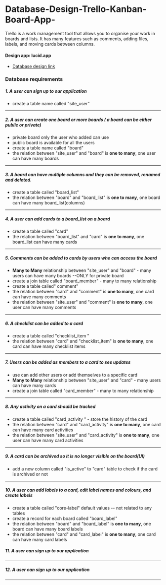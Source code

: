 # Database-Design-Trello-Kanban-Board-App-
Trello is a work management tool that allows you to organise your work in boards and lists. It has many features such as comments, adding files, labels, and moving cards between columns.

#### Design app: **lucid.app**
- [Database design link]((https://lucid.app/lucidchart/63b4da6d-1315-4f2a-8085-49d7ce76c221/edit?beaconFlowId=2ACA09CD33B64859&page=0_0&invitationId=inv_d2070272-2755-43b8-b6db-05b659ff1329#))

### Database requirements
##### 1. A user can sign up to our application 
- create a table name called "site_user"
---

##### 2. A user can create one board or more boards ( a board can be either public or private)
- private board only the user who added can use
- public board is available for all the users
- create a table name called "board"
- the relation between "site_user" and "board" is **one to many**, one user can have many boards
---


##### 3. A board can have multiple columns and they can be removed, renamed and deleted.
- create a table called "board_list"
- the relation between "board" and "board_list" is **one to many**, one board can have many board_list(columns)
---


##### 4. A user can add cards to a board_list on a board 
- create a table called "card"
- the relation between "board_list" and "card" is **one to many**, one board_list can have many cards
---


##### 5. Comments can be added to cards by users who can access the board
- **Many to Many** relationship between "site_user" and "board" - many users can have many boards --ONLY for private board
- create a join table called "board_member" - many to many relationship
- create a table called" comment" 
- the relation between "card" and "comment" is **one to many**, one card can have many comments
- the relation between "site_user" and "comment" is **one to many**, one user can have many comments

---

##### 6. A checklist can be added to a card
- create a table called "checklist_item "
- the relation between "card" and "checklist_item" is **one to many**, one card can have many checklist items
---


##### 7. Users can be added as members to a card to see updates
- use can add other users or add themselves to a specific card
- **Many to Many** relationship between "site_user" and "card" - many users can have many cards 
- create a join table called "card_member" - many to many relationship
---


##### 8. Any activity on a card should be tracked 
- create a table called "card_activity " - store the history of the card
- the relation between "card" and "card_activity" is **one to many**, one card can have many card activities
- the relation between "site_user" and "card_activity" is **one to many**, one user can have many card activities

---
##### 9. A card can be archived so it is no longer visible on the board(UI)
- add a new column called "is_active" to "card" table to check if the card is archived or not 

---
##### 10. A user can add labels to a card, edit label names and colours, and create labels
- create a table called "core-label" default values -- not related to any tables 
- create a record for each board called "board_label"
- the relation between "board" and "board_label" is **one to many**, one board can have many board labels
- the relation between "card" and "card_label" is **one to many**, one card can have many card labels


##### 11. A user can sign up to our application 
---

##### 12. A user can sign up to our application 
---

